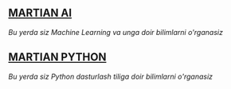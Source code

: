 
## [MARTIAN AI](https://martianvenusianorg.github.io/ai)

_Bu yerda siz Machine Learning va unga doir bilimlarni o'rganasiz_

## [MARTIAN PYTHON](https://martianvenusianorg.github.io/python/)

_Bu yerda siz Python dasturlash tiliga doir bilimlarni o'rganasiz_
